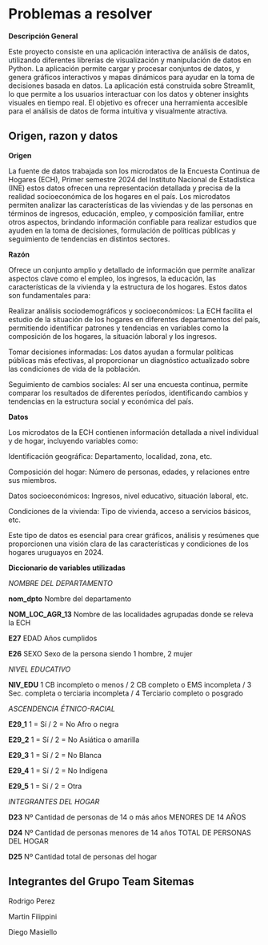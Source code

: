 # Problemas a resolver


**Descripción General**

Este proyecto consiste en una aplicación interactiva de análisis de datos, utilizando diferentes librerías de visualización y manipulación de datos en Python. La aplicación permite cargar y procesar conjuntos de datos, y genera gráficos interactivos y mapas dinámicos para ayudar en la toma de decisiones basada en datos.
La aplicación está construida sobre Streamlit, lo que permite a los usuarios interactuar con los datos y obtener insights visuales en tiempo real.
El objetivo es ofrecer una herramienta accesible para el análisis de datos de forma intuitiva y visualmente atractiva.

## Origen, razon y datos
**Origen**

La fuente de datos trabajada son los microdatos de la Encuesta Continua de Hogares (ECH), Primer semestre 2024 del Instituto Nacional de Estadística (INE) estos datos ofrecen una representación detallada y precisa de la realidad socioeconómica de los hogares en el país. Los microdatos permiten analizar las características de las viviendas y de las personas en términos de ingresos, educación, empleo, y composición familiar, entre otros aspectos, brindando información confiable para realizar estudios que ayuden en la toma de decisiones, formulación de políticas públicas y seguimiento de tendencias en distintos sectores.

**Razón**

Ofrece un conjunto amplio y detallado de información que permite analizar aspectos clave como el empleo, los ingresos, la educación, las características de la vivienda y la estructura de los hogares. Estos datos son fundamentales para:

Realizar análisis sociodemográficos y socioeconómicos: La ECH facilita el estudio de la situación de los hogares en diferentes departamentos del país, permitiendo identificar patrones y tendencias en variables como la composición de los hogares, la situación laboral y los ingresos.

Tomar decisiones informadas: Los datos ayudan a formular políticas públicas más efectivas, al proporcionar un diagnóstico actualizado sobre las condiciones de vida de la población.

Seguimiento de cambios sociales: Al ser una encuesta continua, permite comparar los resultados de diferentes períodos, identificando cambios y tendencias en la estructura social y económica del país.

**Datos** 

Los microdatos de la ECH contienen información detallada a nivel individual y de hogar, incluyendo variables como:

Identificación geográfica: Departamento, localidad, zona, etc.

Composición del hogar: Número de personas, edades, y relaciones entre sus miembros.

Datos socioeconómicos: Ingresos, nivel educativo, situación laboral, etc.

Condiciones de la vivienda: Tipo de vivienda, acceso a servicios básicos, etc.

Este tipo de datos es esencial para crear gráficos, análisis y resúmenes que proporcionen una visión clara de las características y condiciones de los hogares uruguayos en 2024.

**Diccionario de variables utilizadas**

*NOMBRE DEL DEPARTAMENTO*

**nom_dpto** Nombre del departamento

**NOM_LOC_AGR_13** Nombre de las localidades agrupadas donde se releva la ECH

**E27** EDAD 
Años cumplidos

**E26** SEXO 
Sexo de la persona siendo 1 hombre, 2 mujer

*NIVEL EDUCATIVO*

**NIV_EDU**  1 CB incompleto o menos / 2 CB completo o EMS incompleta / 3 Sec. completa o terciaria incompleta / 4 Terciario completo o posgrado 

*ASCENDENCIA ÉTNICO-RACIAL*

**E29_1** 1 = Sí / 2 = No Afro o negra

**E29_2**  1 = Sí / 2 = No Asiática o amarilla

**E29_3**  1 = Sí / 2 = No Blanca 

**E29_4**  1 = Sí / 2 = No Indígena 

**E29_5**  1 = Sí / 2 = Otra

*INTEGRANTES DEL HOGAR*

**D23** Nº Cantidad de personas de 14 o más años MENORES DE 14 AÑOS 

**D24** Nº Cantidad de personas menores de 14 años TOTAL DE PERSONAS DEL HOGAR 

**D25** Nº Cantidad total de personas del hogar 

## Integrantes del Grupo Team Sitemas

Rodrigo Perez

Martin Filippini

Diego Masiello



